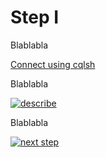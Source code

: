 # Step I

Blablabla

[Connect using cqlsh](vscode://aleks.katapod/command/cqlsh)

Blablabla

[![describe](https://dummyimage.com/150x30/000/fff.png&text=describe)](vscode://aleks.katapod/command/describe)

Blablabla

[![next step](https://dummyimage.com/150x30/000/fff.png&text=next+step)](./step2.md)
